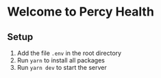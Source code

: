 # Welcome to Percy Health

## Setup

1. Add the file `.env` in the root directory
2. Run `yarn` to install all packages
3. Run `yarn dev` to start the server

